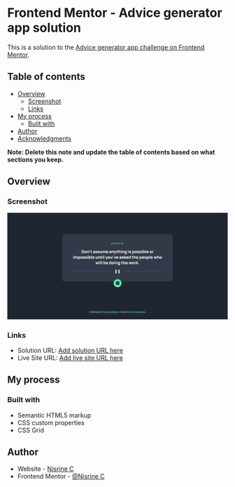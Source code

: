 # Frontend Mentor - Advice generator app solution

This is a solution to the [Advice generator app challenge on Frontend Mentor](https://www.frontendmentor.io/challenges/advice-generator-app-QdUG-13db). 

## Table of contents

- [Overview](#overview)
  - [Screenshot](#screenshot)
  - [Links](#links)
- [My process](#my-process)
  - [Built with](#built-with)
- [Author](#author)
- [Acknowledgments](#acknowledgments)

**Note: Delete this note and update the table of contents based on what sections you keep.**

## Overview


### Screenshot

![](./screenshot.png)


### Links

- Solution URL: [Add solution URL here](https://www.frontendmentor.io/solutions/responsive-advice-generator-solution-DNi9zkrvpB)
- Live Site URL: [Add live site URL here](https://nisrine-c.github.io/advice-generator-app-main.github.io/)

## My process

### Built with

- Semantic HTML5 markup
- CSS custom properties
- CSS Grid

## Author

- Website - [Nisrine C](https://www.frontendmentor.io/profile/Nisrine-C)
- Frontend Mentor - [@Nisrine C](https://github.com/Nisrine-C)

